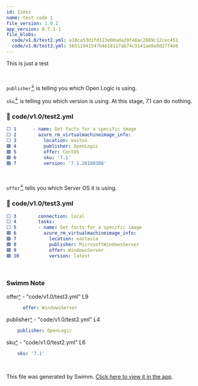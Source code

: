 ```yaml
---
id: 1imsz
name: test code 1
file_version: 1.0.2
app_version: 0.7.1-1
file_blobs:
  code/v1.0/test2.yml: e10ca53d1fd113e00ada29f48ac2889c12cec451
  code/v1.0/test3.yml: 56511941547b4618117ab74c9141ae8a9d27f4e6
---
```


This is just a test

<br/>

`publisher`[<sup id="Z2hP8DN">↓</sup>](#f-Z2hP8DN) is telling you which Open Logic is using.

`sku`[<sup id="Z2cfsdp">↓</sup>](#f-Z2cfsdp) is telling you which version is using. At this stage, 7.1 can do nothing.
<!-- NOTE-swimm-snippet: the lines below link your snippet to Swimm -->
### 📄 code/v1.0/test2.yml
```yaml
⬜ 1      ﻿- name: Get facts for a specific image
⬜ 2        azure_rm_virtualmachineimage_info: 
⬜ 3          location: eastus
🟩 4          publisher: OpenLogic
🟩 5          offer: CentOS
🟩 6          sku: '7.1'
🟩 7          version: '7.1.20160308'
```

<br/>

`offer`[<sup id="Zj3oX9">↓</sup>](#f-Zj3oX9) tells you which Server OS it is using.
<!-- NOTE-swimm-snippet: the lines below link your snippet to Swimm -->
### 📄 code/v1.0/test3.yml
```yaml
⬜ 3        connection: local
⬜ 4        tasks:
⬜ 5        - name: Get facts for a specific image
🟩 6          azure_rm_virtualmachineimage_info:
🟩 7            location: eastasia
🟩 8            publisher: MicrosoftWindowsServer
🟩 9            offer: WindowsServer
🟩 10           version: latest
```

<br/>

<!-- THIS IS AN AUTOGENERATED SECTION. DO NOT EDIT THIS SECTION DIRECTLY -->
### Swimm Note

<span id="f-Zj3oX9">offer</span>[^](#Zj3oX9) - "code/v1.0/test3.yml" L9
```yaml
      offer: WindowsServer
```

<span id="f-Z2hP8DN">publisher</span>[^](#Z2hP8DN) - "code/v1.0/test2.yml" L4
```yaml
    publisher: OpenLogic
```

<span id="f-Z2cfsdp">sku</span>[^](#Z2cfsdp) - "code/v1.0/test2.yml" L6
```yaml
    sku: '7.1'
```

<br/>

This file was generated by Swimm. [Click here to view it in the app](https://app.swimm.io/repos/Z2l0aHViJTNBJTNBQW5zaWJsZUF6dXJlQnVpbGQlM0ElM0FTaWx2ZXJrbmlnaHRNZWw=/docs/1imsz).